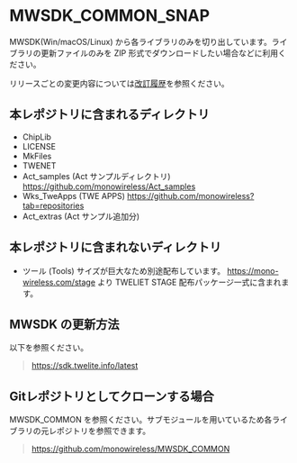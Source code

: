 # MWSDK_COMMON_SNAP
MWSDK(Win/macOS/Linux) から各ライブラリのみを切り出しています。ライブラリの更新ファイルのみを ZIP 形式でダウンロードしたい場合などに利用ください。

リリースごとの変更内容については[改訂履歴](ReleaseNotes.md)を参照ください。


## 本レポジトリに含まれるディレクトリ

* ChipLib
* LICENSE
* MkFiles
* TWENET
* Act_samples (Act サンプルディレクトリ)
  https://github.com/monowireless/Act_samples
* Wks_TweApps (TWE APPS)
  https://github.com/monowireless?tab=repositories
* Act_extras (Act サンプル追加分)


## 本レポジトリに含まれないディレクトリ

* ツール (Tools)
  サイズが巨大なため別途配布しています。
  https://mono-wireless.com/stage より TWELIET STAGE 配布パッケージ一式に含まれます。


## MWSDK の更新方法
以下を参照ください。
> https://sdk.twelite.info/latest


## Gitレポジトリとしてクローンする場合
MWSDK_COMMON を参照ください。サブモジュールを用いているため各ライブラリの元レポジトリを参照できます。

> https://github.com/monowireless/MWSDK_COMMON

